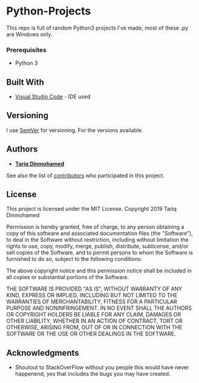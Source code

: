 # Python-Projects
This repo is full of random Python3 projects I've made, most of these .py are Windows only.

### Prerequisites
- Python 3

## Built With

* [Visual Studio Code](https://code.visualstudio.com/) - IDE used

## Versioning

I use [SemVer](http://semver.org/) for versioning. For the versions available.

## Authors

* [**Tariq Dinmohamed**](https://github.com/Flixis)

See also the list of [contributors](https://github.com/Flixis/Python-Projects/contributors) who participated in this project.

## License

This project is licensed under the MIT License.
Copyright 2019 Tariq Dinmohamed

Permission is hereby granted, free of charge, to any person obtaining a copy of this software and associated documentation files (the "Software"), to deal in the Software without restriction, including without limitation the rights to use, copy, modify, merge, publish, distribute, sublicense, and/or sell copies of the Software, and to permit persons to whom the Software is furnished to do so, subject to the following conditions:

The above copyright notice and this permission notice shall be included in all copies or substantial portions of the Software.

THE SOFTWARE IS PROVIDED "AS IS", WITHOUT WARRANTY OF ANY KIND, EXPRESS OR IMPLIED, INCLUDING BUT NOT LIMITED TO THE WARRANTIES OF MERCHANTABILITY, FITNESS FOR A PARTICULAR PURPOSE AND NONINFRINGEMENT. IN NO EVENT SHALL THE AUTHORS OR COPYRIGHT HOLDERS BE LIABLE FOR ANY CLAIM, DAMAGES OR OTHER LIABILITY, WHETHER IN AN ACTION OF CONTRACT, TORT OR OTHERWISE, ARISING FROM, OUT OF OR IN CONNECTION WITH THE SOFTWARE OR THE USE OR OTHER DEALINGS IN THE SOFTWARE.

## Acknowledgments

* Shoutout to StackOverFlow without you people this would have never happenend, yes that includes the bugs you may have created.

